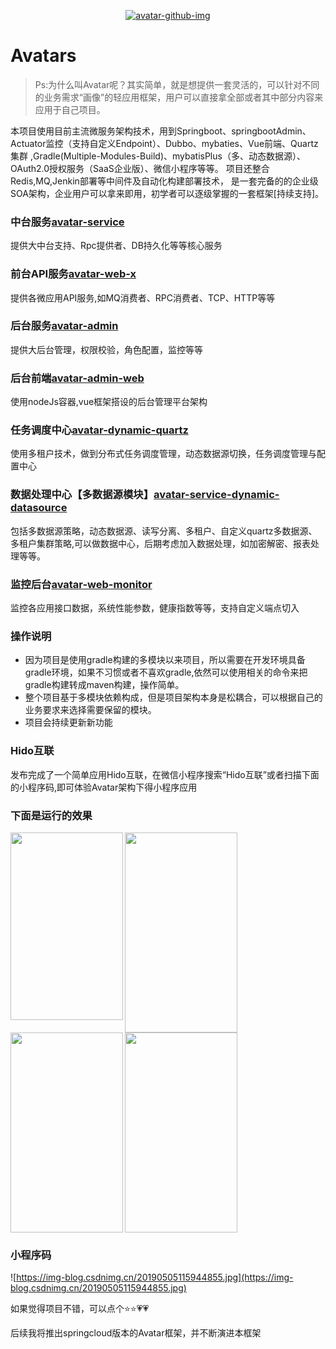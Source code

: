 <p align="center">
  <a href="http://avatar.wlgdo.com">
   <img alt="avatar-github-img" src="https://repository-images.githubusercontent.com/182984652/8992b700-7337-11e9-9c04-df8b5f02c21e">
  </a>
</p>

# Avatars
>Ps:为什么叫Avatar呢？其实简单，就是想提供一套灵活的，可以针对不同的业务需求“画像”的轻应用框架，用户可以直接拿全部或者其中部分内容来应用于自己项目。

本项目使用目前主流微服务架构技术，用到Springboot、springbootAdmin、Actuator监控（支持自定义Endpoint）、Dubbo、mybaties、Vue前端、Quartz集群
,Gradle(Multiple-Modules-Build)、mybatisPlus（多、动态数据源）、OAuth2.0授权服务（SaaS企业版）、微信小程序等等。
项目还整合Redis,MQ,Jenkin部署等中间件及自动化构建部署技术，
是一套完备的的企业级SOA架构，企业用户可以拿来即用，初学者可以逐级掌握的一套框架[持续支持]。

### 中台服务[avatar-service](https://github.com/wligang/avatars/tree/master/avatar-service)
 提供大中台支持、Rpc提供者、DB持久化等等核心服务

### 前台API服务[avatar-web-x](https://github.com/wligang/avatars/tree/master/avatar-web)
  提供各微应用API服务,如MQ消费者、RPC消费者、TCP、HTTP等等

### 后台服务[avatar-admin](https://github.com/wligang/avatars/tree/master/avatar-admin)
  提供大后台管理，权限校验，角色配置，监控等等
  
### 后台前端[avatar-admin-web](https://github.com/wligang/avatars/tree/master/avatar-admin-web)
  使用nodeJs容器,vue框架搭设的后台管理平台架构
  
### 任务调度中心[avatar-dynamic-quartz](https://github.com/wligang/avatars/tree/master/avatar-dynamic-quartz)
  使用多租户技术，做到分布式任务调度管理，动态数据源切换，任务调度管理与配置中心

### 数据处理中心【多数据源模块】[avatar-service-dynamic-datasource](https://github.com/wligang/avatars/tree/master/avatar-service-dynamic-datasource) 
   包括多数据源策略，动态数据源、读写分离、多租户、自定义quartz多数据源、多租户集群策略,可以做数据中心，后期考虑加入数据处理，如加密解密、报表处理等等。

### 监控后台[avatar-web-monitor](https://github.com/wligang/avatars/tree/master/avatar-web-monitor)  
   监控各应用接口数据，系统性能参数，健康指数等等，支持自定义端点切入

### 操作说明
  - 因为项目是使用gradle构建的多模块以来项目，所以需要在开发环境具备gradle环境，如果不习惯或者不喜欢gradle,依然可以使用相关的命令来把gradle构建转成maven构建，操作简单。
  - 整个项目基于多模块依赖构成，但是项目架构本身是松耦合，可以根据自己的业务要求来选择需要保留的模块。
  - 项目会持续更新新功能

###  Hido互联

发布完成了一个简单应用Hido互联，在微信小程序搜索“Hido互联”或者扫描下面的小程序码,即可体验Avatar架构下得小程序应用

### 下面是运行的效果

<img src="https://img-blog.csdnimg.cn/20190506121130640.jpg" width = "180" height = "300" div align="left"/>

<img src="https://img-blog.csdnimg.cn/20190506121145624.jpg" width = "180" height = "320" div align="left"/>

<img src="https://img-blog.csdnimg.cn/20190506121156678.jpg" width = "180" height = "320" div align="left"/>

<img src="https://img-blog.csdnimg.cn/20190506121209283.jpg" width = "180" height = "320" div align=""/>



### 小程序码
![https://img-blog.csdnimg.cn/20190505115944855.jpg](https://img-blog.csdnimg.cn/20190505115944855.jpg)



如果觉得项目不错，可以点个⭐⭐💗💗

后续我将推出springcloud版本的Avatar框架，并不断演进本框架


